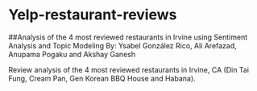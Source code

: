 # Yelp-restaurant-reviews
##Analysis of the 4 most reviewed restaurants in Irvine using Sentiment Analysis and Topic Modeling
By: Ysabel González Rico, Ali Arefazad, Anupama Pogaku and Akshay Ganesh

Review analysis of the 4 most reviewed restaurants in Irvine, CA (Din Tai Fung, Cream Pan, Gen Korean BBQ House and Habana).


